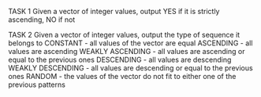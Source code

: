 TASK 1 
Given a vector of integer values, output YES if it is strictly ascending, NO if not

TASK 2
Given a vector of integer values, output the type of sequence it belongs to
CONSTANT - all values of the vector are equal
ASCENDING - all values are ascending
WEAKLY ASCENDING - all values are ascending or equal to the previous ones
DESCENDING - all values are descending
WEAKLY DESCENDING - all values are descending or equal to the previous ones
RANDOM - the values of the vector do not fit to either one of the previous patterns

